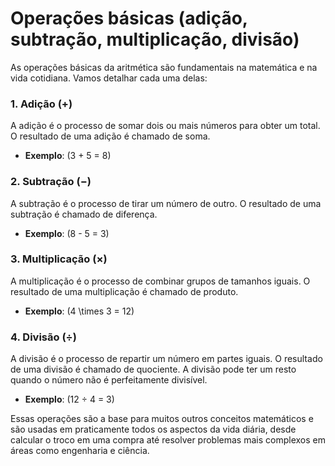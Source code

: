 # Operações básicas (adição, subtração, multiplicação, divisão)
As operações básicas da aritmética são fundamentais na matemática e na vida cotidiana. Vamos detalhar cada uma delas:

### 1. Adição (+)
A adição é o processo de somar dois ou mais números para obter um total. O resultado de uma adição é chamado de soma.

- **Exemplo**: \(3 + 5 = 8\)

### 2. Subtração (−)
A subtração é o processo de tirar um número de outro. O resultado de uma subtração é chamado de diferença.

- **Exemplo**: \(8 - 5 = 3\)

### 3. Multiplicação (×)
A multiplicação é o processo de combinar grupos de tamanhos iguais. O resultado de uma multiplicação é chamado de produto.

- **Exemplo**: \(4 \times 3 = 12\)

### 4. Divisão (÷)
A divisão é o processo de repartir um número em partes iguais. O resultado de uma divisão é chamado de quociente. A divisão pode ter um resto quando o número não é perfeitamente divisível.

- **Exemplo**: \(12 ÷ 4 = 3\)

Essas operações são a base para muitos outros conceitos matemáticos e são usadas em praticamente todos os aspectos da vida diária, desde calcular o troco em uma compra até resolver problemas mais complexos em áreas como engenharia e ciência.